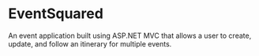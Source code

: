 # EventSquared
An event application built using ASP.NET MVC that allows a user to create, update, and follow an itinerary for multiple events.

